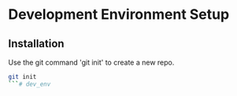# Development Environment Setup

## Installation

Use the git command 'git init' to create a new repo.

```bash
git init
```# dev_env
